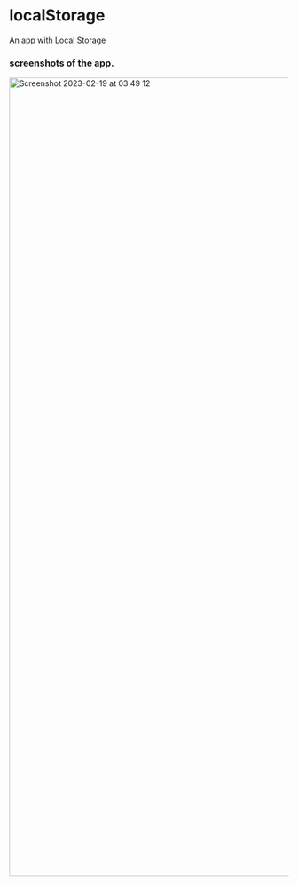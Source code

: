 # localStorage

An app with Local Storage

### screenshots of the app.
<img width="1440" alt="Screenshot 2023-02-19 at 03 49 12" src="https://user-images.githubusercontent.com/73651340/219959533-97a7cd33-ecf4-4cb2-8c50-c34e600c7c48.png">
